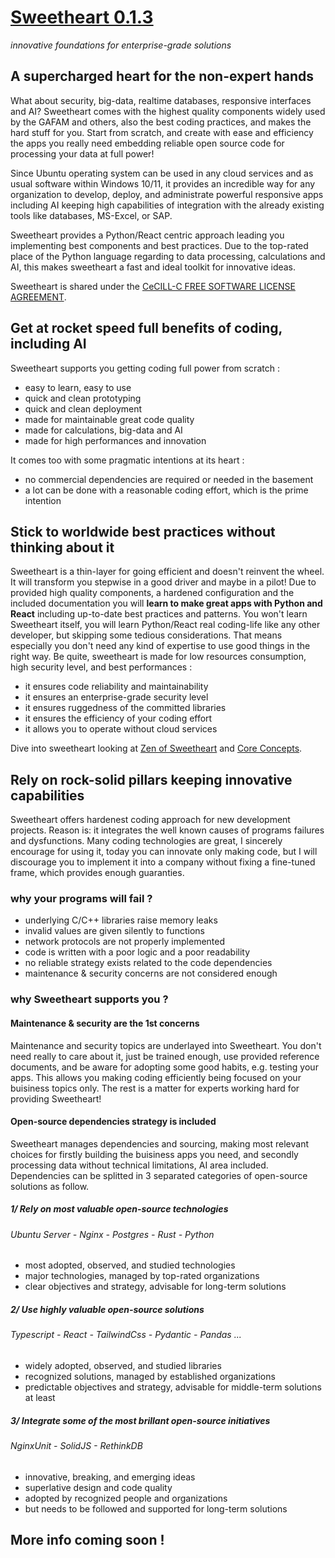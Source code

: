 # [Sweetheart 0.1.3]()
*innovative foundations for enterprise-grade solutions*

## A supercharged heart for the non-expert hands

What about security, big-data, realtime databases, responsive interfaces and AI? Sweetheart comes with the highest quality components widely used by the GAFAM and others, also the best coding practices, and makes the hard stuff for you. Start from scratch, and create with ease and efficiency the apps you really need embedding reliable open source code for processing your data at full power!

Since Ubuntu operating system can be used in any cloud services and as usual software within Windows 10/11, it provides an incredible way for any organization to develop, deploy, and administrate powerful responsive apps including AI keeping high capabilities of integration with the already existing tools like databases, MS-Excel, or SAP.

Sweetheart provides a Python/React centric approach leading you implementing best components and best practices. Due to the top-rated place of the Python language regarding to data processing, calculations and AI, this makes sweetheart a fast and ideal toolkit for innovative ideas.

Sweetheart is shared under the [CeCILL-C FREE SOFTWARE LICENSE AGREEMENT](http://www.cecill.info/licences/Licence_CeCILL-C_V1-en.html).

## Get at rocket speed full benefits of coding, including AI

Sweetheart supports you getting coding full power from scratch :

  - easy to learn, easy to use
  - quick and clean prototyping
  - quick and clean deployment
  - made for maintainable great code quality
  - made for calculations, big-data and AI
  - made for high performances and innovation

It comes too with some pragmatic intentions at its heart :

  - no commercial dependencies are required or needed in the basement
  - a lot can be done with a reasonable coding effort, which is the prime intention

## Stick to worldwide best practices without thinking about it

Sweetheart is a thin-layer for going efficient and doesn't reinvent the wheel. It will transform you stepwise in a good driver and maybe in a pilot! Due to provided high quality components, a hardened configuration and the included documentation you will **learn to make great apps with Python and React** including up-to-date best practices and patterns. You won't learn Sweetheart itself, you will learn Python/React real coding-life like any other developer, but skipping some tedious considerations. That means especially you don't need any kind of expertise to use good things in the right way. Be quite, sweetheart is made for low resources consumption, high security level, and best performances :

  - it ensures code reliability and maintainability
  - it ensures an enterprise-grade security level
  - it ensures ruggedness of the committed libraries
  - it ensures the efficiency of your coding effort
  - it allows you to operate without cloud services

Dive into sweetheart looking at
[Zen of Sweetheart](https://github.com/IncredibleProgress/Sweetheart/blob/main/documentation/Zen%20of%20Sweetheart.md)
and [Core Concepts](https://github.com/IncredibleProgress/Sweetheart/blob/main/documentation/core%20concepts.md).

## Rely on rock-solid pillars keeping innovative capabilities

Sweetheart offers hardenest coding approach for new development projects. Reason is: it integrates the well known causes of programs failures and dysfunctions. Many coding technologies are great, I sincerely encourage for using it, today you can innovate only making code, but I will discourage you to implement it into a company without fixing a fine-tuned frame, which provides enough guaranties.

### why your programs will fail ?

  - underlying C/C++ libraries raise memory leaks
  - invalid values are given silently to functions
  - network protocols are not properly implemented
  - code is written with a poor logic and a poor readability
  - no reliable strategy exists related to the code dependencies
  - maintenance & security concerns are not considered enough

### why Sweetheart supports you ?

#### Maintenance & security are the 1st concerns

Maintenance and security topics are underlayed into Sweetheart. You don't need really to care about it, just be trained enough, use provided reference documents, and be aware for adopting some good habits, e.g. testing your apps. This allows you making coding efficiently being focused on your buisiness topics only. The rest is a matter for experts working hard for providing Sweetheart!

#### Open-source dependencies strategy is included

Sweetheart manages dependencies and sourcing, making most relevant choices for firstly building the buisiness apps you need, and secondly processing data without technical limitations, AI area included. Dependencies can be splitted in 3 separated categories of open-source solutions as follow. 

##### 1/ Rely on most valuable open-source technologies
###### Ubuntu Server - Nginx - Postgres - Rust - Python

  - most adopted, observed, and studied technologies
  - major technologies, managed by top-rated organizations
  - clear objectives and strategy, advisable for long-term solutions

##### 2/ Use highly valuable open-source solutions
###### Typescript - React - TailwindCss - Pydantic - Pandas ...

  - widely adopted, observed, and studied libraries
  - recognized solutions, managed by established organizations
  - predictable objectives and strategy, advisable for middle-term solutions at least 

##### 3/ Integrate some of the most brillant open-source initiatives
###### NginxUnit - SolidJS - RethinkDB

  - innovative, breaking, and emerging ideas
  - superlative design and code quality
  - adopted by recognized people and organizations
  - but needs to be followed and supported for long-term solutions

## More info coming soon !
